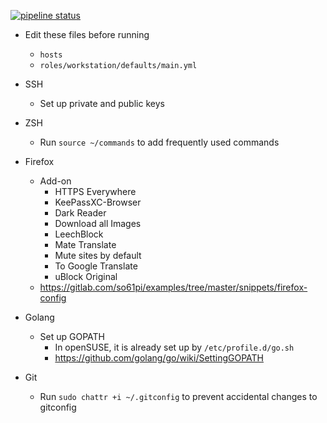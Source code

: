 [![pipeline status](https://gitlab.com/so61pi/ansible/badges/master/pipeline.svg)](https://gitlab.com/so61pi/ansible/commits/master)

- Edit these files before running
  - `hosts`
  - `roles/workstation/defaults/main.yml`

- SSH
  - Set up private and public keys

- ZSH
  - Run `source ~/commands` to add frequently used commands

- Firefox
  - Add-on
    - HTTPS Everywhere
    - KeePassXC-Browser
    - Dark Reader
    - Download all Images
    - LeechBlock
    - Mate Translate
    - Mute sites by default
    - To Google Translate
    - uBlock Original
  - https://gitlab.com/so61pi/examples/tree/master/snippets/firefox-config

- Golang
  - Set up GOPATH
    - In openSUSE, it is already set up by `/etc/profile.d/go.sh`
    - https://github.com/golang/go/wiki/SettingGOPATH

- Git
  - Run `sudo chattr +i ~/.gitconfig` to prevent accidental changes to gitconfig
